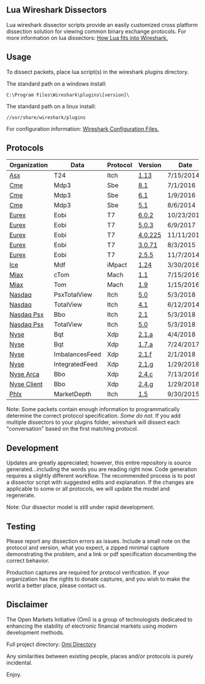 ## Lua Wireshark Dissectors

Lua wireshark dissector scripts provide an easily customized cross platform dissection solution for viewing common binary exchange protocols. For more information on lua dissectors: [How Lua fits into Wireshark.](https://wiki.wireshark.org/Lua#How_Lua_fits_into_Wireshark "Wireshark's Lua Documentation")

## Usage

To dissect packets, place lua script(s) in the wireshark plugins directory.

The standard path on a windows install:

```
C:\Program Files\Wireshark\plugins\[version]\
```
The standard path on a linux install:

```
//usr/share/wireshark/plugins
```
For configuration information: [Wireshark Configuration Files.](https://www.wireshark.org/docs/wsug_html_chunked/ChAppFilesConfigurationSection.html "Wireshark Files Configuration Documentation")
## Protocols

|Organization | Data | Protocol | Version | Date | Size | Testing|
|--- | --- | --- | --- | --- | --- | ---|
|[Asx](https://github.com/Open-Markets-Initiative/wireshark-lua/tree/master/Asx "Australian Securities Exchange Dissectors") | T24 | Itch | [1.13](https://github.com/Open-Markets-Initiative/wireshark-lua/blob/master/Asx/Asx.T24.Itch.v1.13.Script.Dissector.lua "Australian Securities Exchange 1.13 Script Dissector") | 7/15/2014 | 5071 | Verified|
|[Cme](https://github.com/Open-Markets-Initiative/wireshark-lua/tree/master/Cme "Chicago Mercantile Exchange Dissectors") | Mdp3 | Sbe | [8.1](https://github.com/Open-Markets-Initiative/wireshark-lua/blob/master/Cme/Cme.Mdp3.Sbe.v8.1.Script.Dissector.lua "Chicago Mercantile Exchange 8.1 Script Dissector") | 7/1/2016 | 7050 | Verified|
|[Cme](https://github.com/Open-Markets-Initiative/wireshark-lua/tree/master/Cme "Chicago Mercantile Exchange Dissectors") | Mdp3 | Sbe | [6.1](https://github.com/Open-Markets-Initiative/wireshark-lua/blob/master/Cme/Cme.Mdp3.Sbe.v6.1.Script.Dissector.lua "Chicago Mercantile Exchange 6.1 Script Dissector") | 1/9/2016 | 6280 | Verified|
|[Cme](https://github.com/Open-Markets-Initiative/wireshark-lua/tree/master/Cme "Chicago Mercantile Exchange Dissectors") | Mdp3 | Sbe | [5.1](https://github.com/Open-Markets-Initiative/wireshark-lua/blob/master/Cme/Cme.Mdp3.Sbe.v5.1.Script.Dissector.lua "Chicago Mercantile Exchange 5.1 Script Dissector") | 8/6/2014 | 6271 | Verified|
|[Eurex](https://github.com/Open-Markets-Initiative/wireshark-lua/tree/master/Eurex "Eurex Exchange Dissectors") | Eobi | T7 | [6.0.2](https://github.com/Open-Markets-Initiative/wireshark-lua/blob/master/Eurex/Eurex.Eobi.T7.v6.0.2.Script.Dissector.lua "Eurex Exchange 6.0.2 Script Dissector") | 10/23/2017 | 3648 | Untested|
|[Eurex](https://github.com/Open-Markets-Initiative/wireshark-lua/tree/master/Eurex "Eurex Exchange Dissectors") | Eobi | T7 | [5.0.3](https://github.com/Open-Markets-Initiative/wireshark-lua/blob/master/Eurex/Eurex.Eobi.T7.v5.0.3.Script.Dissector.lua "Eurex Exchange 5.0.3 Script Dissector") | 6/9/2017 | 3561 | Untested|
|[Eurex](https://github.com/Open-Markets-Initiative/wireshark-lua/tree/master/Eurex "Eurex Exchange Dissectors") | Eobi | T7 | [4.0.225](https://github.com/Open-Markets-Initiative/wireshark-lua/blob/master/Eurex/Eurex.Eobi.T7.v4.0.225.Script.Dissector.lua "Eurex Exchange 4.0.225 Script Dissector") | 11/11/2016 | 3558 | Untested|
|[Eurex](https://github.com/Open-Markets-Initiative/wireshark-lua/tree/master/Eurex "Eurex Exchange Dissectors") | Eobi | T7 | [3.0.71](https://github.com/Open-Markets-Initiative/wireshark-lua/blob/master/Eurex/Eurex.Eobi.T7.v3.0.71.Script.Dissector.lua "Eurex Exchange 3.0.71 Script Dissector") | 8/3/2015 | 3348 | Untested|
|[Eurex](https://github.com/Open-Markets-Initiative/wireshark-lua/tree/master/Eurex "Eurex Exchange Dissectors") | Eobi | T7 | [2.5.5](https://github.com/Open-Markets-Initiative/wireshark-lua/blob/master/Eurex/Eurex.Eobi.T7.v2.5.5.Script.Dissector.lua "Eurex Exchange 2.5.5 Script Dissector") | 11/7/2014 | 3328 | Untested|
|[Ice](https://github.com/Open-Markets-Initiative/wireshark-lua/tree/master/Ice "Intercontinental Exchange Dissectors") | Mdf | iMpact | [1.24](https://github.com/Open-Markets-Initiative/wireshark-lua/blob/master/Ice/Ice.Mdf.iMpact.v1.24.Script.Dissector.lua "Intercontinental Exchange 1.24 Script Dissector") | 3/30/2016 | 6667 | Verified|
|[Miax](https://github.com/Open-Markets-Initiative/wireshark-lua/tree/master/Miax "Miami International Securities Exchange Dissectors") | cTom | Mach | [1.1](https://github.com/Open-Markets-Initiative/wireshark-lua/blob/master/Miax/Miax.cTom.Mach.v1.1.Script.Dissector.lua "Miami International Securities Exchange 1.1 Script Dissector") | 7/15/2016 | 2615 | Verified|
|[Miax](https://github.com/Open-Markets-Initiative/wireshark-lua/tree/master/Miax "Miami International Securities Exchange Dissectors") | Tom | Mach | [1.9](https://github.com/Open-Markets-Initiative/wireshark-lua/blob/master/Miax/Miax.Tom.Mach.v1.9.Script.Dissector.lua "Miami International Securities Exchange 1.9 Script Dissector") | 1/15/2016 | 2338 | Verified|
|[Nasdaq](https://github.com/Open-Markets-Initiative/wireshark-lua/tree/master/Nasdaq "National Association of Securities Dealers Automated Quotations Dissectors") | PsxTotalView | Itch | [5.0](https://github.com/Open-Markets-Initiative/wireshark-lua/blob/master/Nasdaq/Nasdaq.PsxTotalView.Itch.v5.0.Script.Dissector.lua "National Association of Securities Dealers Automated Quotations 5.0 Script Dissector") | 5/3/2018 | 3161 | Unverified|
|[Nasdaq](https://github.com/Open-Markets-Initiative/wireshark-lua/tree/master/Nasdaq "National Association of Securities Dealers Automated Quotations Dissectors") | TotalView | Itch | [4.1](https://github.com/Open-Markets-Initiative/wireshark-lua/blob/master/Nasdaq/Nasdaq.TotalView.Itch.v4.1.Script.Dissector.lua "National Association of Securities Dealers Automated Quotations 4.1 Script Dissector") | 6/12/2014 | 2254 | Untested|
|[Nasdaq Psx](https://github.com/Open-Markets-Initiative/wireshark-lua/tree/master/Nasdaq "National Association of Securities Dealers Automated Quotations Dissectors") | Bbo | Itch | [2.1](https://github.com/Open-Markets-Initiative/wireshark-lua/blob/master/Nasdaq/Nasdaq.Psx.Bbo.Itch.v2.1.Script.Dissector.lua "National Association of Securities Dealers Automated Quotations 2.1 Script Dissector") | 5/3/2018 | 1829 | Unverified|
|[Nasdaq Psx](https://github.com/Open-Markets-Initiative/wireshark-lua/tree/master/Nasdaq "National Association of Securities Dealers Automated Quotations Dissectors") | TotalView | Itch | [5.0](https://github.com/Open-Markets-Initiative/wireshark-lua/blob/master/Nasdaq/Nasdaq.Psx.TotalView.Itch.v5.0.Script.Dissector.lua "National Association of Securities Dealers Automated Quotations 5.0 Script Dissector") | 5/3/2018 | 3161 | Unverified|
|[Nyse](https://github.com/Open-Markets-Initiative/wireshark-lua/tree/master/Nyse "New York Stock Exchange Dissectors") | Bqt | Xdp | [2.1.a](https://github.com/Open-Markets-Initiative/wireshark-lua/blob/master/Nyse/Nyse.Bqt.Xdp.v2.1.a.Script.Dissector.lua "New York Stock Exchange 2.1.a Script Dissector") | 4/4/2018 | 3977 | Untested|
|[Nyse](https://github.com/Open-Markets-Initiative/wireshark-lua/tree/master/Nyse "New York Stock Exchange Dissectors") | Bqt | Xdp | [1.7.a](https://github.com/Open-Markets-Initiative/wireshark-lua/blob/master/Nyse/Nyse.Bqt.Xdp.v1.7.a.Script.Dissector.lua "New York Stock Exchange 1.7.a Script Dissector") | 7/24/2017 | 3884 | Verified|
|[Nyse](https://github.com/Open-Markets-Initiative/wireshark-lua/tree/master/Nyse "New York Stock Exchange Dissectors") | ImbalancesFeed | Xdp | [2.1.f](https://github.com/Open-Markets-Initiative/wireshark-lua/blob/master/Nyse/Nyse.ImbalancesFeed.Xdp.v2.1.f.Script.Dissector.lua "New York Stock Exchange 2.1.f Script Dissector") | 2/1/2018 | 2512 | Unverified|
|[Nyse](https://github.com/Open-Markets-Initiative/wireshark-lua/tree/master/Nyse "New York Stock Exchange Dissectors") | IntegratedFeed | Xdp | [2.1.g](https://github.com/Open-Markets-Initiative/wireshark-lua/blob/master/Nyse/Nyse.IntegratedFeed.Xdp.v2.1.g.Script.Dissector.lua "New York Stock Exchange 2.1.g Script Dissector") | 1/29/2018 | 4139 | Verified|
|[Nyse Arca](https://github.com/Open-Markets-Initiative/wireshark-lua/tree/master/Nyse "New York Stock Exchange Dissectors") | Bbo | Xdp | [2.4.c](https://github.com/Open-Markets-Initiative/wireshark-lua/blob/master/Nyse/Nyse.Arca.Bbo.Xdp.v2.4.c.Script.Dissector.lua "New York Stock Exchange 2.4.c Script Dissector") | 7/13/2016 | 2660 | Verified|
|[Nyse Client](https://github.com/Open-Markets-Initiative/wireshark-lua/tree/master/Nyse "New York Stock Exchange Dissectors") | Bbo | Xdp | [2.4.g](https://github.com/Open-Markets-Initiative/wireshark-lua/blob/master/Nyse/Nyse.Client.Bbo.Xdp.v2.4.g.Script.Dissector.lua "New York Stock Exchange 2.4.g Script Dissector") | 1/29/2018 | 2657 | Verified|
|[Phlx](https://github.com/Open-Markets-Initiative/wireshark-lua/tree/master/Phlx "Philadelphia Stock Exchange Dissectors") | MarketDepth | Itch | [1.5](https://github.com/Open-Markets-Initiative/wireshark-lua/blob/master/Phlx/Phlx.MarketDepth.Itch.v1.5.Script.Dissector.lua "Philadelphia Stock Exchange 1.5 Script Dissector") | 9/30/2015 | 3228 | Untested|

Note: Some packets contain enough information to programmatically determine the correct protocol specification.  *Some do not.*  If you add multiple dissectors to your plugins folder, wireshark will dissect each "conversation" based on the first matching protocol.

## Development

Updates are greatly appreciated; however, this entire repository is source generated...including the words you are reading right now. Code generation requires a slightly different workflow.  The recommended process is to post a dissector script with suggested edits and explanation.  If the changes are applicable to some or all protocols, we will update the model and regenerate.

Note: Our dissector model is still under rapid development.

## Testing

Please report any dissection errors as issues.  Include a small note on the protocol and version, what you expect, a zipped minimal capture demonstrating the problem, and a link or pdf specification documenting the correct behavior. 

Production captures are required for protocol verification.  If your organization has the rights to donate captures, and you wish to make the world a better place, please contact us.

## Disclaimer

The Open Markets Initiative (Omi) is a group of technologists dedicated to enhancing the stability of electronic financial markets using modern development methods.

Full project directory: [Omi Directory](https://github.com/Open-Markets-Initiative/Directory "Open Markets Initiative Repository Directory")

Any similarities between existing people, places and/or protocols is purely incidental.

Enjoy.

